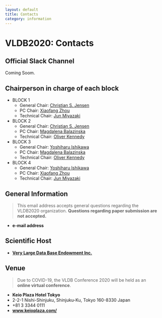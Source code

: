```yaml
---
layout: default
title: Contacts
category: information
---
```


# VLDB2020: Contacts

## Official Slack Channel

Coming Soom.

## Chairperson in charge of each block

* BLOCK 1
    * General Chair: <a href="Christian S. Jensen">Christian S. Jensen</a>
    * PC Chair: <a href="uqxzhou@uq.edu.au">Xiaofang Zhou</a>
    * Technical Chair: <a href="mailto:miyazaki@cs.titech.ac.jp">Jun Miyazaki</a> 
* BLOCK 2
    * General Chair: <a href="Christian S. Jensen">Christian S. Jensen</a>
    * PC Chair: <a href="magda@cs.washington.edu">Magdalena Balazinska</a>
    * Technical Chair: <a href="okennedy@buffalo.edu">Oliver Kennedy</a>
* BLOCK 3
    * General Chair: <a href="ishikawa@i.nagoya-u.ac.jp">Yoshiharu Ishikawa</a>
    * PC Chair: <a href="magda@cs.washington.edu">Magdalena Balazinska</a>
    * Technical Chair: <a href="okennedy@buffalo.edu">Oliver Kennedy</a>
* BLOCK 4
    * General Chair: <a href="ishikawa@i.nagoya-u.ac.jp">Yoshiharu Ishikawa</a>
    * PC Chair: <a href="uqxzhou@uq.edu.au">Xiaofang Zhou</a>
    * Technical Chair: <a href="mailto:miyazaki@cs.titech.ac.jp">Jun Miyazaki</a> 


## General Information

> This email address accepts general questions regarding the VLDB2020 organization. **Questions regarding paper submission are not accepted.**

<ul class="fa-ul">
    <li><span class="fa-li"><i class="far fa-envelope"></i></span><strong><span class="contactaddress">e-mail address</span></strong></li>
</ul>

## Scientific Host

<ul class="fa-ul">
    <li><span class="fa-li"><i class="fas fa-external-link-alt"></i></span><strong><a href="vldb.org" target="_blank">Very Large Data Base Endowment Inc.</a></strong></li>
</ul>

## Venue

> Due to COVID-19, the VLDB Conference 2020 will be held as an **online virtual conference**.

<ul class="fa-ul">
    <li><span class="fa-li"><i class="fas fa-hotel"></i></span><strong>Keio Plaza Hotel
            Tokyo</strong></li>
    <li><span class="fa-li"><i class="fas fa-map"></i></span>2-2-1 Nishi-Shinjuku,
        Shinjuku-Ku,
        Tokyo
        160-8330 Japan</li>
    <li><span class="fa-li"><i class="fas fa-phone"></i></span>+81 3 3344 0111</li>
        <li><span class="fa-li"><i class="fas fa-external-link-alt"></i></span><strong><a href="https://www.keioplaza.com/" target="_blank">www.keioplaza.com/</a></strong></li>
</ul>